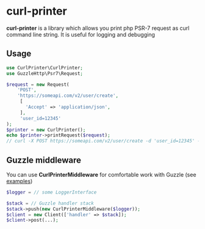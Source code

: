 # curl-printer

**curl-printer** is a library which allows you print php PSR-7 request as curl command line string. It is useful for logging and debugging

## Usage

```php
use CurlPrinter\CurlPrinter;
use GuzzleHttp\Psr7\Request;

$request = new Request(
    'POST',
    'https://someapi.com/v2/user/create',
     [
       'Accept' => 'application/json',
     ],
     'user_id=12345'
);
$printer = new CurlPrinter();
echo $printer->printRequest($request); 
// curl -X POST https://someapi.com/v2/user/create -d 'user_id=12345' -H 'Accept: application/json'
```

## Guzzle middleware
You can use **CurlPrinterMiddleware** for comfortable work with Guzzle (see [examples](https://github.com/SergeyBel/curl-printer/tree/main/examples)) 

```php
$logger = // some LoggerInterface

$stack = // Guzzle handler stack
$stack->push(new CurlPrinterMiddleware($logger));
$client = new Client(['handler' => $stack]);
$client->post(...);
```
